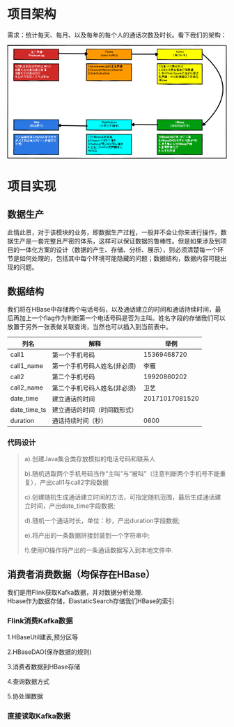 # 项目架构
需求：统计每天、每月、以及每年的每个人的通话次数及时长。看下我们的架构：

![](image/电信客服的架构体系.png)

# 项目实现
## 数据生产
此情此景，对于该模块的业务，即数据生产过程，一般并不会让你来进行操作，数据生产是一套完整且严密的体系，这样可以保证数据的鲁棒性。但是如果涉及到项目的一体化方案的设计（数据的产生、存储、分析、展示），则必须清楚每一个环节是如何处理的，包括其中每个环境可能隐藏的问题；数据结构，数据内容可能出现的问题。
## 数据结构
我们将在HBase中存储两个电话号码，以及通话建立的时间和通话持续时间，最后再加上一个flag作为判断第一个电话号码是否为主叫。姓名字段的存储我们可以放置于另外一张表做关联查询，当然也可以插入到当前表中。

| 列名         | 解释                         | 举例           |
| ------------ | ---------------------------- | -------------- |
| call1        | 第一个手机号码               | 15369468720    |
| call1_name   | 第一个手机号码人姓名(非必须) | 李雁           |
| call2        | 第二个手机号码               | 19920860202    |
| call2_name   | 第二个手机号码人姓名(非必须) | 卫艺           |
| date_time    | 建立通话的时间               | 20171017081520 |
| date_time_ts | 建立通话的时间（时间戳形式） |                |
| duration     | 通话持续时间（秒）           | 0600           |

### 代码设计
> a).创建Java集合类存放模拟的电话号码和联系人
>
> b).随机选取两个手机号码当作“主叫”与“被叫”（注意判断两个手机号不能重复），产出call1与call2字段数据
>
> c).创建随机生成通话建立时间的方法，可指定随机范围，最后生成通话建立时间，产出date_time字段数据;
>
> d).随机一个通话时长，单位：秒，产出duration字段数据;
>
> e).将产出的一条数据拼接封装到一个字符串中;
>
> f).使用IO操作将产出的一条通话数据写入到本地文件中.
>

## 消费者消费数据（均保存在HBase）
我们是用Flink获取Kafka数据，并对数据分析处理. <br>
Hbase作为数据存储，ElastaticSearch存储我们HBase的索引
### Flink消费Kafka数据

1.HBaseUtil建表,预分区等

2.HBaseDAO(保存数据的规则)

3.消费者数据到HBase存储

4.查询数据方式

5.协处理数据



### 直接读取Kafka数据


